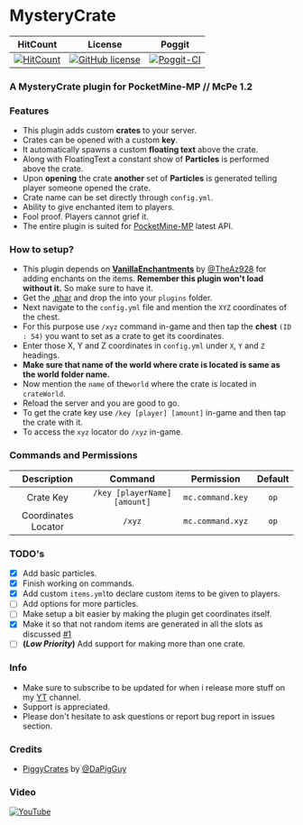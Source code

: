# MysteryCrate

| HitCount | License | Poggit |
|:--:|:--:|:--:|
|[![HitCount](http://hits.dwyl.io/JackMD/MysteryCrate.svg)](http://hits.dwyl.io/JackMD/MysteryCrate)|[![GitHub license](https://img.shields.io/github/license/JackMD/MysteryCrate.svg)](https://github.com/JackMD/MysteryCrate/blob/master/LICENSE)|[![Poggit-CI](https://poggit.pmmp.io/ci.shield/JackMD/MysteryCrate/MysteryCrate)](https://poggit.pmmp.io/ci/JackMD/MysteryCrate/MysteryCrate)|

### A MysteryCrate plugin for PocketMine-MP // McPe 1.2
### Features
 - This plugin adds custom **crates** to your server.
 - Crates can be opened with a custom **key**.
 - It automatically spawns a custom **floating text** above the crate.
 - Along with FloatingText a constant show of **Particles** is performed above the crate.
 - Upon **opening** the crate **another** set of **Particles** is generated telling player someone opened the crate.
 - Crate name can be set directly through `config.yml`.
 - Ability to give enchanted item to players.
 - Fool proof. Players cannot grief it.
 - The entire plugin is suited for [PocketMine-MP](https://github.com/pmmp/PocketMine-MP) latest API.
### How to setup?
 - This plugin depends on **[VanillaEnchantments](https://github.com/TheAz928/VanillaEnchantments)** by [@TheAz928](https://github.com/TheAz928) for adding enchants on the items. **Remember this plugin won't load without it.** So make sure to have it.
 - Get the [.phar](https://poggit.pmmp.io/ci/JackMD/MysteryCrate/MysteryCrate) and drop the into your `plugins` folder.
 - Next navigate to the `config.yml` file and mention the `XYZ` coordinates of the chest.
 - For this purpose use `/xyz` command in-game and then tap the **chest** `(ID : 54)` you want to set as a crate to get its coordinates.
 - Enter those X, Y and Z coordinates in `config.yml` under `X`, `Y` and `Z` headings.
 - **Make sure that name of the world where crate is located is same as the world folder name.**
 - Now mention the `name` of the`world` where the crate is located in `crateWorld`.
 - Reload the server and you are good to go.
 - To get the crate key use `/key [player] [amount]` in-game and then tap the crate with it.
 - To access the `xyz` locator do `/xyz` in-game.
### Commands and Permissions
|Description|Command|Permission|Default|
|:--:|:--:|:--:|:--:|
|Crate Key|`/key [playerName] [amount]`|`mc.command.key`|`op`|
|Coordinates Locator|`/xyz`|`mc.command.xyz`|`op`|
### TODO's
 - [x] Add basic particles.
 - [x] Finish working on commands.
 - [x] Add custom `items.yml`to declare custom items to be given to players.
 - [ ] Add options for more particles.
 - [ ] Make setup a bit easier by making the plugin get coordinates itself.
 - [X] Make it so that not random items are generated in all the slots as discussed [#1](https://github.com/JackMD/MysteryCrate/issues/1)
 - [ ] **(*Low Priority*)** Add support for making more than one crate. 
### Info
  - Make sure to subscribe to be updated for when i release more stuff on my [YT](https://youtu.be/x_mc-ocrdDU) channel.
  - Support is appreciated.
  - Please don't hesitate to ask questions or report bug report in issues section.
### Credits
  - [PiggyCrates](https://github.com/DaPigGuy/PiggyCrates) by [@DaPigGuy](https://github.com/DaPigGuy)
### Video
[![YouTube](https://img.youtube.com/vi/x_mc-ocrdDU/0.jpg)](https://youtu.be/x_mc-ocrdDU)
